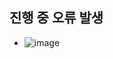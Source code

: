 ## 진행 중 오류 발생
* ![image](https://user-images.githubusercontent.com/70733630/178493345-940d6d62-5d3e-4f28-838b-06bf05f76055.png)
